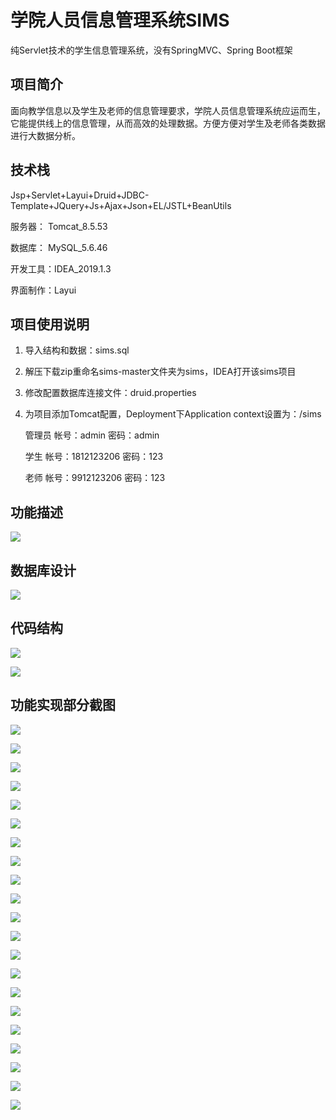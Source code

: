 # 学院人员信息管理系统SIMS
纯Servlet技术的学生信息管理系统，没有SpringMVC、Spring Boot框架

## 项目简介

面向教学信息以及学生及老师的信息管理要求，学院人员信息管理系统应运而生，它能提供线上的信息管理，从而高效的处理数据。方便方便对学生及老师各类数据进行大数据分析。


## 技术栈

Jsp+Servlet+Layui+Druid+JDBC-Template+JQuery+Js+Ajax+Json+EL/JSTL+BeanUtils

服务器： Tomcat_8.5.53

数据库： MySQL_5.6.46

开发工具：IDEA_2019.1.3

界面制作：Layui

## 项目使用说明

1. 导入结构和数据：sims.sql

2. 解压下载zip重命名sims-master文件夹为sims，IDEA打开该sims项目

3. 修改配置数据库连接文件：druid.properties

4. 为项目添加Tomcat配置，Deployment下Application context设置为：/sims

   管理员      帐号：admin                     密码：admin

   学生          帐号：1812123206          密码：123

   老师          帐号：9912123206          密码：123

## 功能描述

![](https://cdn.jsdelivr.net/gh/rawchen/JsDelivr/static/sims/01.png)



## 数据库设计

![](https://cdn.jsdelivr.net/gh/rawchen/JsDelivr/static/sims/02.png)


## 代码结构

![](https://cdn.jsdelivr.net/gh/rawchen/JsDelivr/static/sims/03.jpg)

![](https://cdn.jsdelivr.net/gh/rawchen/JsDelivr/static/sims/04.jpg)



## 功能实现部分截图


![](https://cdn.jsdelivr.net/gh/rawchen/JsDelivr/static/sims/05.png)

![](https://cdn.jsdelivr.net/gh/rawchen/JsDelivr/static/sims/06.png)

![](https://cdn.jsdelivr.net/gh/rawchen/JsDelivr/static/sims/07.png)

![](https://cdn.jsdelivr.net/gh/rawchen/JsDelivr/static/sims/08.png)

![](https://cdn.jsdelivr.net/gh/rawchen/JsDelivr/static/sims/09.png)

![](https://cdn.jsdelivr.net/gh/rawchen/JsDelivr/static/sims/10.png)

![](https://cdn.jsdelivr.net/gh/rawchen/JsDelivr/static/sims/11.png)

![](https://cdn.jsdelivr.net/gh/rawchen/JsDelivr/static/sims/12.png)

![](https://cdn.jsdelivr.net/gh/rawchen/JsDelivr/static/sims/13.png)

![](https://cdn.jsdelivr.net/gh/rawchen/JsDelivr/static/sims/14.png)

![](https://cdn.jsdelivr.net/gh/rawchen/JsDelivr/static/sims/15.png)

![](https://cdn.jsdelivr.net/gh/rawchen/JsDelivr/static/sims/16.png)

![](https://cdn.jsdelivr.net/gh/rawchen/JsDelivr/static/sims/17.png)

![](https://cdn.jsdelivr.net/gh/rawchen/JsDelivr/static/sims/18.png)

![](https://cdn.jsdelivr.net/gh/rawchen/JsDelivr/static/sims/19.png)

![](https://cdn.jsdelivr.net/gh/rawchen/JsDelivr/static/sims/20.png)

![](https://cdn.jsdelivr.net/gh/rawchen/JsDelivr/static/sims/21.png)

![](https://cdn.jsdelivr.net/gh/rawchen/JsDelivr/static/sims/22.png)

![](https://cdn.jsdelivr.net/gh/rawchen/JsDelivr/static/sims/23.png)

![](https://cdn.jsdelivr.net/gh/rawchen/JsDelivr/static/sims/24.png)

![](https://cdn.jsdelivr.net/gh/rawchen/JsDelivr/static/sims/25.png)
